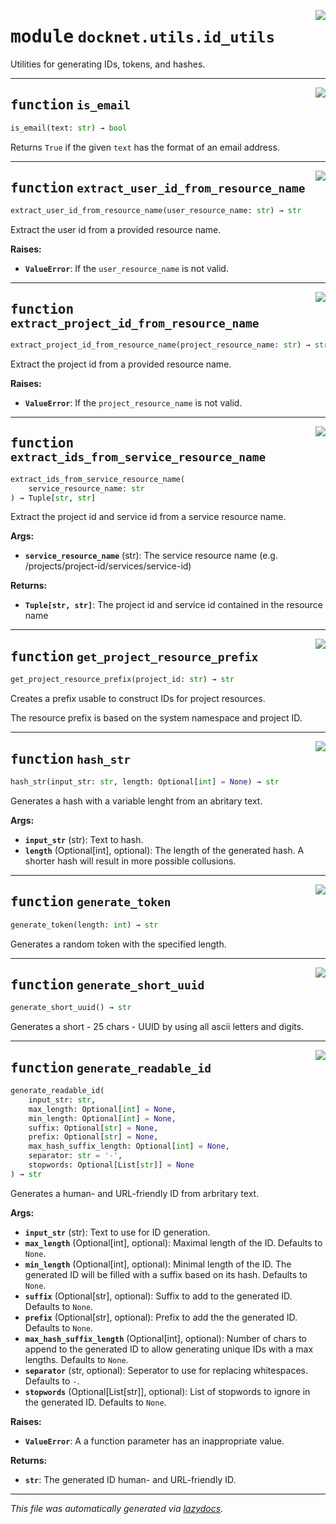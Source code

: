 <!-- markdownlint-disable -->

<a href="https://github.com/khulnasoft/docknet/blob/main/backend/src/docknet/utils/id_utils.py#L0"><img align="right" style="float:right;" src="https://img.shields.io/badge/-source-cccccc?style=flat-square"></a>

# <kbd>module</kbd> `docknet.utils.id_utils`
Utilities for generating IDs, tokens, and hashes. 


---

<a href="https://github.com/khulnasoft/docknet/blob/main/backend/src/docknet/utils/id_utils.py#L22"><img align="right" style="float:right;" src="https://img.shields.io/badge/-source-cccccc?style=flat-square"></a>

## <kbd>function</kbd> `is_email`

```python
is_email(text: str) → bool
```

Returns `True` if the given `text` has the format of an email address. 


---

<a href="https://github.com/khulnasoft/docknet/blob/main/backend/src/docknet/utils/id_utils.py#L29"><img align="right" style="float:right;" src="https://img.shields.io/badge/-source-cccccc?style=flat-square"></a>

## <kbd>function</kbd> `extract_user_id_from_resource_name`

```python
extract_user_id_from_resource_name(user_resource_name: str) → str
```

Extract the user id from a provided resource name. 



**Raises:**
 
 - <b>`ValueError`</b>:  If the `user_resource_name` is not valid. 


---

<a href="https://github.com/khulnasoft/docknet/blob/main/backend/src/docknet/utils/id_utils.py#L44"><img align="right" style="float:right;" src="https://img.shields.io/badge/-source-cccccc?style=flat-square"></a>

## <kbd>function</kbd> `extract_project_id_from_resource_name`

```python
extract_project_id_from_resource_name(project_resource_name: str) → str
```

Extract the project id from a provided resource name. 



**Raises:**
 
 - <b>`ValueError`</b>:  If the `project_resource_name` is not valid. 


---

<a href="https://github.com/khulnasoft/docknet/blob/main/backend/src/docknet/utils/id_utils.py#L59"><img align="right" style="float:right;" src="https://img.shields.io/badge/-source-cccccc?style=flat-square"></a>

## <kbd>function</kbd> `extract_ids_from_service_resource_name`

```python
extract_ids_from_service_resource_name(
    service_resource_name: str
) → Tuple[str, str]
```

Extract the project id and service id from a service resource name. 



**Args:**
 
 - <b>`service_resource_name`</b> (str):  The service resource name (e.g. /projects/project-id/services/service-id) 



**Returns:**
 
 - <b>`Tuple[str, str]`</b>:  The project id and service id contained in the resource name 


---

<a href="https://github.com/khulnasoft/docknet/blob/main/backend/src/docknet/utils/id_utils.py#L79"><img align="right" style="float:right;" src="https://img.shields.io/badge/-source-cccccc?style=flat-square"></a>

## <kbd>function</kbd> `get_project_resource_prefix`

```python
get_project_resource_prefix(project_id: str) → str
```

Creates a prefix usable to construct IDs for project resources. 

The resource prefix is based on the system namespace and project ID. 


---

<a href="https://github.com/khulnasoft/docknet/blob/main/backend/src/docknet/utils/id_utils.py#L87"><img align="right" style="float:right;" src="https://img.shields.io/badge/-source-cccccc?style=flat-square"></a>

## <kbd>function</kbd> `hash_str`

```python
hash_str(input_str: str, length: Optional[int] = None) → str
```

Generates a hash with a variable lenght from an abritary text. 



**Args:**
 
 - <b>`input_str`</b> (str):  Text to hash. 
 - <b>`length`</b> (Optional[int], optional):  The length of the generated hash. A shorter hash will result in more possible collusions. 


---

<a href="https://github.com/khulnasoft/docknet/blob/main/backend/src/docknet/utils/id_utils.py#L111"><img align="right" style="float:right;" src="https://img.shields.io/badge/-source-cccccc?style=flat-square"></a>

## <kbd>function</kbd> `generate_token`

```python
generate_token(length: int) → str
```

Generates a random token with the specified length. 


---

<a href="https://github.com/khulnasoft/docknet/blob/main/backend/src/docknet/utils/id_utils.py#L118"><img align="right" style="float:right;" src="https://img.shields.io/badge/-source-cccccc?style=flat-square"></a>

## <kbd>function</kbd> `generate_short_uuid`

```python
generate_short_uuid() → str
```

Generates a short - 25 chars - UUID by using all ascii letters and digits. 


---

<a href="https://github.com/khulnasoft/docknet/blob/main/backend/src/docknet/utils/id_utils.py#L124"><img align="right" style="float:right;" src="https://img.shields.io/badge/-source-cccccc?style=flat-square"></a>

## <kbd>function</kbd> `generate_readable_id`

```python
generate_readable_id(
    input_str: str,
    max_length: Optional[int] = None,
    min_length: Optional[int] = None,
    suffix: Optional[str] = None,
    prefix: Optional[str] = None,
    max_hash_suffix_length: Optional[int] = None,
    separator: str = '-',
    stopwords: Optional[List[str]] = None
) → str
```

Generates a human- and URL-friendly ID from arbritary text. 



**Args:**
 
 - <b>`input_str`</b> (str):  Text to use for ID generation. 
 - <b>`max_length`</b> (Optional[int], optional):  Maximal length of the ID. Defaults to `None`. 
 - <b>`min_length`</b> (Optional[int], optional):  Minimal length of the ID. The generated ID will be filled with a suffix based on its hash. Defaults to `None`. 
 - <b>`suffix`</b> (Optional[str], optional):  Suffix to add to the generated ID. Defaults to `None`. 
 - <b>`prefix`</b> (Optional[str], optional):  Prefix to add the the generated ID. Defaults to `None`. 
 - <b>`max_hash_suffix_length`</b> (Optional[int], optional):  Number of chars to append to the generated ID to allow generating unique IDs with a max lengths. Defaults to `None`. 
 - <b>`separator`</b> (str, optional):  Seperator to use for replacing whitespaces. Defaults to `-`. 
 - <b>`stopwords`</b> (Optional[List[str]], optional):  List of stopwords to ignore in the generated ID. Defaults to `None`. 



**Raises:**
 
 - <b>`ValueError`</b>:  A a function parameter has an inappropriate value. 



**Returns:**
 
 - <b>`str`</b>:  The generated ID human- and URL-friendly ID. 




---

_This file was automatically generated via [lazydocs](https://github.com/khulnasoft/lazydocs)._

